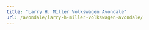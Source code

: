 ```yaml
---
title: "Larry H. Miller Volkswagen Avondale"
url: /avondale/larry-h-miller-volkswagen-avondale/
---
```

